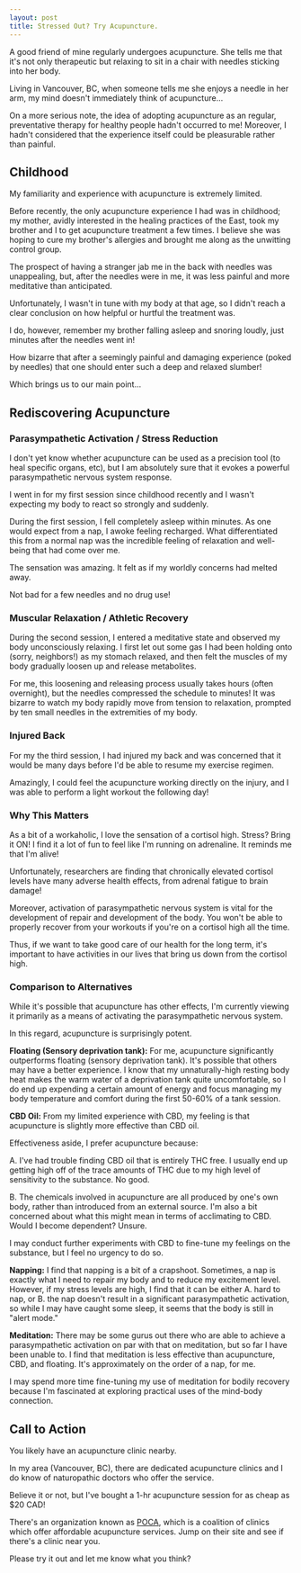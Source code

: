 ```yaml
---
layout: post
title: Stressed Out? Try Acupuncture.
---
```


A good friend of mine regularly undergoes acupuncture. She tells me that it's not only therapeutic but relaxing to sit in a chair with needles sticking into her body.

Living in Vancouver, BC, when someone tells me she enjoys a needle in her arm, my mind doesn't immediately think of acupuncture... 

On a more serious note, the idea of adopting acupuncture as an regular, preventative therapy for healthy people hadn't occurred to me! Moreover, I hadn't considered that the experience itself could be pleasurable rather than painful.

## Childhood

My familiarity and experience with acupuncture is extremely limited.

Before recently, the only acupuncture experience I had was in childhood; my mother, avidly interested in the healing practices of the East, took my brother and I to get acupuncture treatment a few times. I believe she was hoping to cure my brother's allergies and brought me along as the unwitting control group.

The prospect of having a stranger jab me in the back with needles was unappealing, but, after the needles were in me, it was less painful and more meditative than anticipated. 

Unfortunately, I wasn't in tune with my body at that age, so I didn't reach a clear conclusion on how helpful or hurtful the treatment was.

I do, however, remember my brother falling asleep and snoring loudly, just minutes after the needles went in!

How bizarre that after a seemingly painful and damaging experience (poked by needles) that one should enter such a deep and relaxed slumber!

Which brings us to our main point...

## Rediscovering Acupuncture

### Parasympathetic Activation / Stress Reduction

I don't yet know whether acupuncture can be used as a precision tool (to heal specific organs, etc), but I am absolutely sure that it evokes a powerful parasympathetic nervous system response.

I went in for my first session since childhood recently and I wasn't expecting my body to react so strongly and suddenly. 

During the first session, I fell completely asleep within minutes. As one would expect from a nap, I awoke feeling recharged. What differentiated this from a normal nap was the incredible feeling of relaxation and well-being that had come over me.

The sensation was amazing. It felt as if my worldly concerns had melted away.

Not bad for a few needles and no drug use!

### Muscular Relaxation / Athletic Recovery

During the second session, I entered a meditative state and observed my body unconsciously relaxing. I first let out some gas I had been holding onto (sorry, neighbors!) as my stomach relaxed, and then felt the muscles of my body gradually loosen up and release metabolites. 

For me, this loosening and releasing process usually takes hours (often overnight), but the needles compressed the schedule to minutes! It was bizarre to watch my body rapidly move from tension to relaxation, prompted by ten small needles in the extremities of my body.

### Injured Back

For my the third session, I had injured my back and was concerned that it would be many days before I'd be able to resume my exercise regimen. 

Amazingly, I could feel the acupuncture working directly on the injury, and I was able to perform a light workout the following day!

### Why This Matters

As a bit of a workaholic, I love the sensation of a cortisol high. Stress? Bring it ON! I find it a lot of fun to feel like I'm running on adrenaline. It reminds me that I'm alive! 

Unfortunately, researchers are finding that chronically elevated cortisol levels have many adverse health effects, from adrenal fatigue to brain damage!

Moreover, activation of parasympathetic nervous system is vital for the development of repair and development of the body. You won't be able to properly recover from your workouts if you're on a cortisol high all the time.

Thus, if we want to take good care of our health for the long term, it's important to have activities in our lives that bring us down from the cortisol high. 

### Comparison to Alternatives

While it's possible that acupuncture has other effects, I'm currently viewing it primarily as a means of activating the parasympathetic nervous system.

In this regard, acupuncture is surprisingly potent. 

**Floating (Sensory deprivation tank):** For me, acupuncture significantly outperforms floating (sensory deprivation tank). It's possible that others may have a better experience. I know that my unnaturally-high resting body heat makes the warm water of a deprivation tank quite uncomfortable, so I do end up expending a certain amount of energy and focus managing my body temperature and comfort during the first 50-60% of a tank session.

**CBD Oil:** From my limited experience with CBD, my feeling is that acupuncture is slightly more effective than CBD oil.

Effectiveness aside, I prefer acupuncture because: 

A. I've had trouble finding CBD oil that is entirely THC free. I usually end up getting high off of the trace amounts of THC due to my high level of sensitivity to the substance. No good. 

B. The chemicals involved in acupuncture are all produced by one's own body, rather than introduced from an external source. I'm also a bit concerned about what this might mean in terms of acclimating to CBD. Would I become dependent? Unsure.

I may conduct further experiments with CBD to fine-tune my feelings on the substance, but I feel no urgency to do so.

**Napping:** I find that napping is a bit of a crapshoot. Sometimes, a nap is exactly what I need to repair my body and to reduce my excitement level. However, if my stress levels are high, I find that it can be either A. hard to nap, or B. the nap doesn't result in a significant parasympathetic activation, so while I may have caught some sleep, it seems that the body is still in "alert mode."

**Meditation:** There may be some gurus out there who are able to achieve a parasympathetic activation on par with that on meditation, but so far I have been unable to. I find that meditation is less effective than acupuncture, CBD, and floating. It's approximately on the order of a nap, for me. 

I may spend more time fine-tuning my use of meditation for bodily recovery because I'm fascinated at exploring practical uses of the mind-body connection.

## Call to Action

You likely have an acupuncture clinic nearby. 

In my area (Vancouver, BC), there are dedicated acupuncture clinics and I do know of naturopathic doctors who offer the service.

Believe it or not, but I've bought a 1-hr acupuncture session for as cheap as $20 CAD!

There's an organization known as [POCA][1], which is a coalition of clinics which offer affordable acupuncture services. Jump on their site and see if there's a clinic near you. 

Please try it out and let me know what you think?

[1]: https://www.pocacoop.com/ "People's Organization of Community Acupuncture"
[2]: https://www.amazon.com/ "Why Zebras Don't Get Ulcers"
